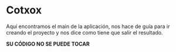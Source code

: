 # Cotxox
Aquí encontramos el main de la aplicación, nos hace de guía para ir creando el proyecto y nos dice como tiene que salir el resultado.

**SU CÓDIGO NO SE PUEDE TOCAR**
